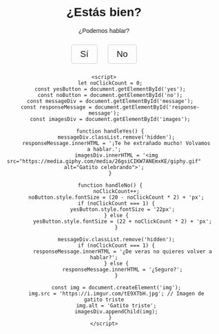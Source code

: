 <!DOCTYPE html>
<html lang="es">
<head>
    <meta charset="UTF-8">
    <meta name="viewport" content="width=device-width, initial-scale=1.0">
    <title>¿Estás bien?</title>
    <style>
        body {
            font-family: Arial, sans-serif;
            text-align: center;
            margin-top: 50px;
        }
        .option {
            display: inline-block;
            margin: 10px;
            padding: 10px 20px;
            font-size: 20px;
            cursor: pointer;
            border: 1px solid #ccc;
            border-radius: 5px;
        }
        .hidden {
            display: none;
        }
        .img-container {
            margin-top: 20px;
        }
        .img-container img {
            max-width: 100px;
            margin: 10px;
        }
    </style>
</head>
<body>
    <h1>¿Estás bien?</h1>
    <p>¿Podemos hablar?</p>
    <div id="options">
        <div id="yes" class="option" onclick="handleYes()">Sí</div>
        <div id="no" class="option" onclick="handleNo()">No</div>
    </div>
    <div id="message" class="hidden">
        <p id="response-message"></p>
        <div class="img-container" id="images"></div>
    </div>

    <script>
        let noClickCount = 0;
        const yesButton = document.getElementById('yes');
        const noButton = document.getElementById('no');
        const messageDiv = document.getElementById('message');
        const responseMessage = document.getElementById('response-message');
        const imagesDiv = document.getElementById('images');

        function handleYes() {
            messageDiv.classList.remove('hidden');
            responseMessage.innerHTML = '¡Te he extrañado mucho! Volvamos a hablar.';
            imagesDiv.innerHTML = '<img src="https://media.giphy.com/media/26gsiCIKW7ANEmxKE/giphy.gif" alt="Gatito celebrando">';
        }

        function handleNo() {
            noClickCount++;
            noButton.style.fontSize = (20 - noClickCount * 2) + 'px';
            if (noClickCount === 1) {
                yesButton.style.fontSize = '22px';
            } else {
                yesButton.style.fontSize = (22 + noClickCount * 2) + 'px';
            }
            
            messageDiv.classList.remove('hidden');
            if (noClickCount === 1) {
                responseMessage.innerHTML = '¿De veras no quieres volver a hablar?';
            } else {
                responseMessage.innerHTML = '¿Seguro?';
            }

            const img = document.createElement('img');
            img.src = 'https://i.imgur.com/tE9XTbH.jpg'; // Imagen de gatito triste
            img.alt = 'Gatito triste';
            imagesDiv.appendChild(img);
        }
    </script>
</body>
</html>
